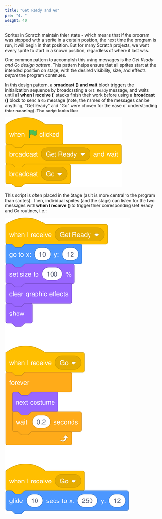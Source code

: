 ```yaml
---
title: "Get Ready and Go"
pre: "4. "
weight: 40
---
```


Sprites in Scratch maintain thier state - which means that if the program was stopped with a sprite in a certain position, the  next time the program is run, it will begin in that position. But for many Scratch projects, we want every sprite to start in a known position, regardless of where it last was.

One common pattern to accomplish this using messages is the *Get Ready and Go design pattern*. This pattern helps ensure that all sprites start at the intended position on stage, with the desired visibility, size, and effects *before* the program continues.

In this design pattern, a **broadcast () and wait** block triggers the initialization sequence by broadcasting a `Get Ready` message, and waits until all **when I receive ()** stacks finish their work before using a **broadcast ()** block to send a `Go` message (note, the names of the messages can be anything, "Get Ready" and "Go" were chosen for the ease of understanding thier meaning). The script looks like:

![initialize design pattern triggering sequence](images/get-ready-and-go-broadcast-stack.svg)

This script is often placed in the Stage (as it is more central to the program than sprites).  Then, individual sprites (and the stage) can listen for the two messages with **when I recieve ()** to trigger thier corresponding Get Ready and Go routines, i.e.:

![initialize and begin sprite stacks](images/get-ready-and-go-sprite-stacks.svg)


